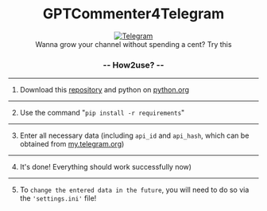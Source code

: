 <h1>
  <div align="center">
    GPTCommenter4Telegram
  </div>
</h1>

<div align="center">
  <a href="https://t.me/academ_ai">
    <img src="https://img.shields.io/badge/*channel*-Telegram-blue" alt="Telegram"/>
  </a>
</div>
<div align="center">
  Wanna grow your channel without spending a cent? Try this
</div>
<div align="center">
  <h3>
    -- How2use? --
  </h3>
</div>

---

1. Download this [repository](https://github.com/AcademAI/GPTCommenter4Telegram) and python on [python.org](https://python.org)
---
2. Use the command "`pip install -r requirements`" 
---
3. Enter all necessary data (including `api_id` and `api_hash`, which can be obtained from [my.telegram.org](https://my.telegram.org/auth))
---
4. It's done! Everything should work successfully now)

---
5. To `change the entered data in the future`, you will need to do so via the `'settings.ini'` file!

